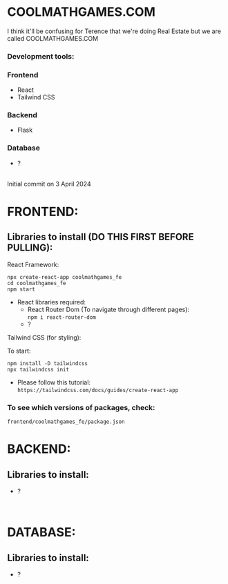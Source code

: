 # COOLMATHGAMES.COM

I think it'll be confusing for Terence that we're doing Real Estate but we are called COOLMATHGAMES.COM

### Development tools:
### Frontend
- React
- Tailwind CSS
 
 ### Backend
 - Flask

 ### Database
- ?

<br>
Initial commit on 3 April 2024

# FRONTEND:
## Libraries to install (DO THIS FIRST BEFORE PULLING): 
React Framework:  
```
npx create-react-app coolmathgames_fe
cd coolmathgames_fe
npm start
```
- React libraries required:
    - React Router Dom (To navigate through different pages):  
      `npm i react-router-dom`
    - ?
    

Tailwind CSS (for styling):  


To start:
```
npm install -D tailwindcss
npx tailwindcss init
```
- Please follow this tutorial:
`https://tailwindcss.com/docs/guides/create-react-app`

### To see which versions of packages, check:
`frontend/coolmathgames_fe/package.json`

# BACKEND:
## Libraries to install:
- ?

<br>

# DATABASE:
## Libraries to install:
- ?

